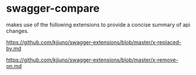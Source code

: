 # swagger-compare

makes use of the following extensions to provide a concise summary of api changes.

https://github.com/kjjuno/swagger-extensions/blob/master/x-replaced-by.md

https://github.com/kjjuno/swagger-extensions/blob/master/x-remove-on.md
